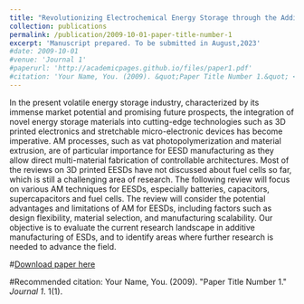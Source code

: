 ```yaml
---
title: "Revolutionizing Electrochemical Energy Storage through the Additive Manufacturing Approach: A Comprehensive Review"
collection: publications
permalink: /publication/2009-10-01-paper-title-number-1
excerpt: 'Manuscript prepared. To be submitted in August,2023'
#date: 2009-10-01
#venue: 'Journal 1'
#paperurl: 'http://academicpages.github.io/files/paper1.pdf'
#citation: 'Your Name, You. (2009). &quot;Paper Title Number 1.&quot; <i>Journal 1</i>. 1(1).'
---
```

In the present volatile energy storage industry, characterized by its immense market potential and promising future prospects, the integration of novel energy storage materials into cutting-edge technologies such as 3D printed electronics and stretchable micro-electronic devices has become imperative. AM processes, such as vat photopolymerization and material extrusion, are of particular importance for EESD manufacturing as they allow direct multi-material fabrication of controllable architectures. Most of the reviews on 3D printed EESDs have not discussed about fuel cells so far, which is still a challenging area of research. The following review will focus on various AM techniques for EESDs, especially batteries, capacitors, supercapacitors and fuel cells. The review will consider the potential advantages and limitations of AM for EESDs, including factors such as design flexibility, material selection, and manufacturing scalability. Our objective is to evaluate the current research landscape in additive manufacturing of ESDs, and to identify areas where further research is needed to advance the field.

#[Download paper here](http://academicpages.github.io/files/paper1.pdf)

#Recommended citation: Your Name, You. (2009). "Paper Title Number 1." <i>Journal 1</i>. 1(1).
